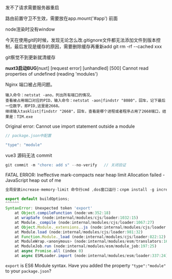 发不了请求需要服务器重启

路由前置守卫不生效，需要放在app.mount('#app') 前面

node渲染时没有window

今天在使用git的时候，发现无论怎么改.gitignore文件都无法添加文件到版本控制，最后发现是缓存的原因，需要删除缓存再重新add
git rm -rf --cached xxx

git察觉不到更新就清缓存

**nuxt3启动BUG**[nuxt] [request error] [unhandled] [500] Cannot read properties of undefined (reading 'modules')

Nginx 端口被占用问题。

```
输入命令：netstat -ano，列出所有端口的情况。
查看被占用端口对应的PID，输入命令：netstat -aon|findstr "8080"，回车，记下最后一位数字，即PID,这里是2668。
继续输入tasklist|findstr "2668"，回车，查看是哪个进程或者程序占用了2668端口，结果是：TIM.exe
```

Original error: Cannot use import statement outside a module

```javascript
// package.json中配置

"type": "module"
```

vue3 源码无法 commit

``` javascript
git commit -m "chore: add s" --no-verify   // 关闭验证
```

FATAL ERROR: Ineffective mark-compacts near heap limit Allocation failed - JavaScript heap out of me

````js
全局安装increase-memory-limit 命令行cmd ,dos窗口运行：cnpm install -g increase-memory-limit， 进入项目文件夹，运行：increase-memory-limit 可解决问题。 // 在 Node 中通过 JavaScript 使用内存时只能使用部分内存（64位系统下约为1.4 GB，32位系统下约为0.7 GB），这就是我们编译项目时为什么会出现内存泄露了，因为前端项目如果非常的庞大，webpack 编译时就会占用很多的系统资源，如果超出了V8对 Node 默认的内存限制大小就会出现刚刚错误了，那怎么解决呢？V8依然提供了选项让我们使用更多的内存。Node 在启动时可以传递 --max-old-space-size 或 --max-new-space-size 来调整内存大小的使用限制
````

````js
export default buildOptions;
^^^^^^
SyntaxError: Unexpected token 'export'
    at Object.compileFunction (node:vm:352:18)
    at wrapSafe (node:internal/modules/cjs/loader:1032:15)
    at Module._compile (node:internal/modules/cjs/loader:1067:27)
    at Object.Module._extensions..js (node:internal/modules/cjs/loader:1157:10)
    at Module.load (node:internal/modules/cjs/loader:981:32)
    at Function.Module._load (node:internal/modules/cjs/loader:822:12)
    at ModuleWrap.<anonymous> (node:internal/modules/esm/translators:168:29)
    at ModuleJob.run (node:internal/modules/esm/module_job:197:25)
    at async Promise.all (index 0)
    at async ESMLoader.import (node:internal/modules/esm/loader:337:24)
````

`export` is ES6 Module syntax. Have you added the property `"type":"module"` to your `package.json`?

